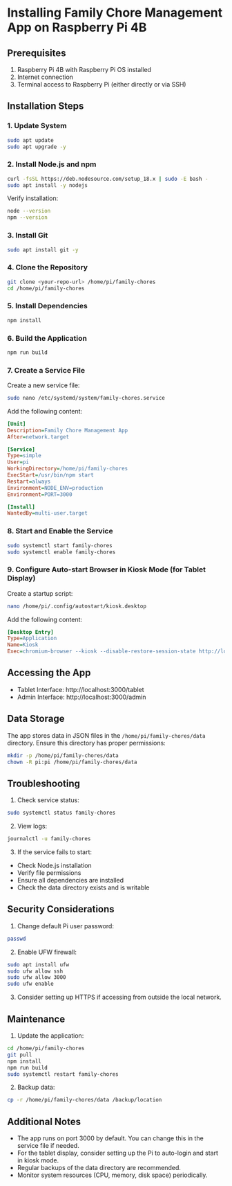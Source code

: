 # Installing Family Chore Management App on Raspberry Pi 4B

## Prerequisites

1. Raspberry Pi 4B with Raspberry Pi OS installed
2. Internet connection
3. Terminal access to Raspberry Pi (either directly or via SSH)

## Installation Steps

### 1. Update System

```bash
sudo apt update
sudo apt upgrade -y
```

### 2. Install Node.js and npm

```bash
curl -fsSL https://deb.nodesource.com/setup_18.x | sudo -E bash -
sudo apt install -y nodejs
```

Verify installation:
```bash
node --version
npm --version
```

### 3. Install Git

```bash
sudo apt install git -y
```

### 4. Clone the Repository

```bash
git clone <your-repo-url> /home/pi/family-chores
cd /home/pi/family-chores
```

### 5. Install Dependencies

```bash
npm install
```

### 6. Build the Application

```bash
npm run build
```

### 7. Create a Service File

Create a new service file:

```bash
sudo nano /etc/systemd/system/family-chores.service
```

Add the following content:

```ini
[Unit]
Description=Family Chore Management App
After=network.target

[Service]
Type=simple
User=pi
WorkingDirectory=/home/pi/family-chores
ExecStart=/usr/bin/npm start
Restart=always
Environment=NODE_ENV=production
Environment=PORT=3000

[Install]
WantedBy=multi-user.target
```

### 8. Start and Enable the Service

```bash
sudo systemctl start family-chores
sudo systemctl enable family-chores
```

### 9. Configure Auto-start Browser in Kiosk Mode (for Tablet Display)

Create a startup script:

```bash
nano /home/pi/.config/autostart/kiosk.desktop
```

Add the following content:

```ini
[Desktop Entry]
Type=Application
Name=Kiosk
Exec=chromium-browser --kiosk --disable-restore-session-state http://localhost:3000/tablet
```

## Accessing the App

- Tablet Interface: http://localhost:3000/tablet
- Admin Interface: http://localhost:3000/admin

## Data Storage

The app stores data in JSON files in the `/home/pi/family-chores/data` directory. Ensure this directory has proper permissions:

```bash
mkdir -p /home/pi/family-chores/data
chown -R pi:pi /home/pi/family-chores/data
```

## Troubleshooting

1. Check service status:
```bash
sudo systemctl status family-chores
```

2. View logs:
```bash
journalctl -u family-chores
```

3. If the service fails to start:
- Check Node.js installation
- Verify file permissions
- Ensure all dependencies are installed
- Check the data directory exists and is writable

## Security Considerations

1. Change default Pi user password:
```bash
passwd
```

2. Enable UFW firewall:
```bash
sudo apt install ufw
sudo ufw allow ssh
sudo ufw allow 3000
sudo ufw enable
```

3. Consider setting up HTTPS if accessing from outside the local network.

## Maintenance

1. Update the application:
```bash
cd /home/pi/family-chores
git pull
npm install
npm run build
sudo systemctl restart family-chores
```

2. Backup data:
```bash
cp -r /home/pi/family-chores/data /backup/location
```

## Additional Notes

- The app runs on port 3000 by default. You can change this in the service file if needed.
- For the tablet display, consider setting up the Pi to auto-login and start in kiosk mode.
- Regular backups of the data directory are recommended.
- Monitor system resources (CPU, memory, disk space) periodically.
